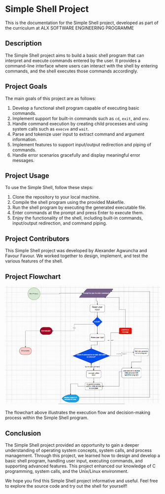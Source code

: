 # Simple Shell Project

This is the documentation for the Simple Shell project, developed as part of the curriculum at ALX SOFTWARE ENGINEERING PROGRAMME

## Description

The Simple Shell project aims to build a basic shell program that can interpret and execute commands entered by the user. It provides a command-line interface where users can interact with the shell by entering commands, and the shell executes those commands accordingly.

## Project Goals

The main goals of this project are as follows:

1. Develop a functional shell program capable of executing basic commands.
2. Implement support for built-in commands such as `cd`, `exit`, and `env`.
3. Handle command execution by creating child processes and using system calls such as `execve` and `wait`.
4. Parse and tokenize user input to extract command and argument information.
5. Implement features to support input/output redirection and piping of commands.
6. Handle error scenarios gracefully and display meaningful error messages.

## Project Usage

To use the Simple Shell, follow these steps:

1. Clone the repository to your local machine.
2. Compile the shell program using the provided Makefile.
3. Run the shell program by executing the generated executable file.
4. Enter commands at the prompt and press Enter to execute them.
5. Enjoy the functionality of the shell, including built-in commands, input/output redirection, and command piping.

## Project Contributors

This Simple Shell project was developed by Alexander Agwuncha and Favour Favour. We worked together to design, implement, and test the various features of the shell.

## Project Flowchart

![Flowchart](./flowchart.png.png)

The flowchart above illustrates the execution flow and decision-making process within the Simple Shell program.

## Conclusion

The Simple Shell project provided an opportunity to gain a deeper understanding of operating system concepts, system calls, and process management. Through this project, we learned how to design and develop a basic shell program, handling user input, executing commands, and supporting advanced features. This project enhanced our knowledge of C programming, system calls, and the Unix/Linux environment.

We hope you find this Simple Shell project informative and useful. Feel free to explore the source code and try out the shell for yourself!

